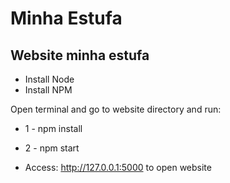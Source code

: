 # Minha Estufa
## Website minha estufa

- Install Node
- Install NPM

Open terminal and go to website directory and run: 
- 1 - npm install
- 2 - npm start

- Access: http://127.0.0.1:5000 to open website
